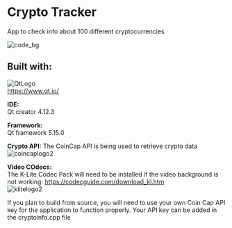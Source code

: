 # Crypto Tracker
 App to check info about 100 different cryptocurrencies  
 
![code_bg](https://user-images.githubusercontent.com/22214754/141690798-2e974d81-b455-4ab6-a2fe-f42102b60006.gif)    

## Built with:    
![QtLogo](https://user-images.githubusercontent.com/22214754/179895211-d52559ab-35df-4fcc-bf69-7377739330d4.png)  
https://www.qt.io/ 

**IDE:**  
Qt creator 4.12.3 

**Framework:**  
Qt framework 5.15.0  

**Crypto API:**
The CoinCap API is being used to retrieve crypto data  
![coincaplogo2](https://user-images.githubusercontent.com/22214754/179896947-c802f35f-a6f9-499a-938a-ec0ee4cbb763.png)    

**Video COdecs:**  
The K-Lite Codec Pack will need to be installed if the video background is not working: https://codecguide.com/download_kl.htm  
![klitelogo2](https://user-images.githubusercontent.com/22214754/179897468-1731af8b-8a04-40ce-acb2-04d0ee0b3002.png)  

If you plan to build from source, you will need to use your own Coin Cap API key for the application to function properly. Your API key can be added in the cryptoinfo.cpp file 

 



